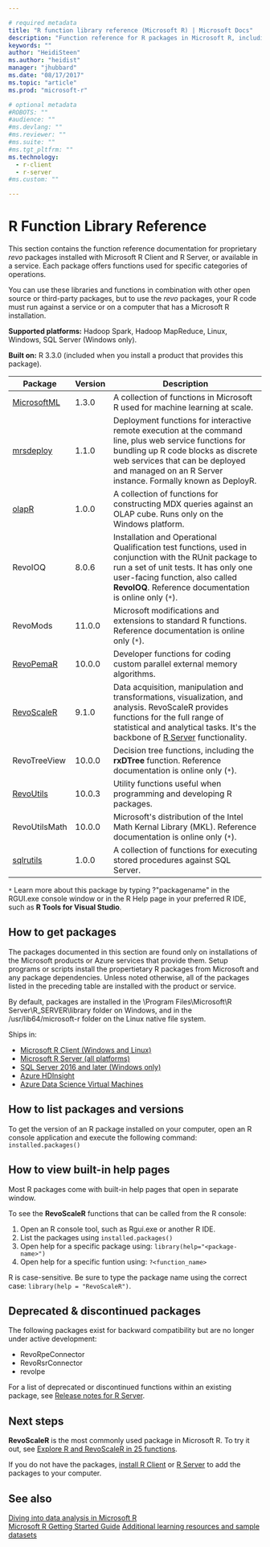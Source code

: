 ```yaml
---

# required metadata
title: "R function library reference (Microsoft R) | Microsoft Docs"
description: "Function reference for R packages in Microsoft R, including MicrosoftML, mrsdeploy, RevoScaleR, RevoPemaR, and others."
keywords: ""
author: "HeidiSteen"
ms.author: "heidist"
manager: "jhubbard"
ms.date: "08/17/2017"
ms.topic: "article"
ms.prod: "microsoft-r"

# optional metadata
#ROBOTS: ""
#audience: ""
#ms.devlang: ""
#ms.reviewer: ""
#ms.suite: ""
#ms.tgt_pltfrm: ""
ms.technology:
  - r-client
  - r-server
#ms.custom: ""

---
```


# R Function Library Reference

This section contains the function reference documentation for proprietary *revo* packages installed with Microsoft R Client and R Server, or available in a service. Each package offers functions used for specific categories of operations. 

You can use these libraries and functions in combination with other open source or third-party packages, but to use the *revo* packages, your R code must run against a service or on a computer that has a Microsoft R installation.

**Supported platforms:** Hadoop Spark, Hadoop MapReduce, Linux, Windows, SQL Server (Windows only).

**Built on:** R 3.3.0 (included when you install a product that provides this package).

|Package | Version | Description |
|--------|---------|-------------|
|[MicrosoftML](microsoftml/microsoftml-package.md) | 1.3.0  | A collection of functions in Microsoft R used for machine learning at scale.|
|[mrsdeploy](mrsdeploy/mrsdeploy-package.md) | 1.1.0 | Deployment functions for interactive remote execution at the command line, plus web service functions for bundling up R code blocks as discrete web services that can be deployed and managed on an R Server instance. Formally known as DeployR. |
|[olapR](olapr/olapr.md) | 1.0.0 | A collection of functions for constructing MDX queries against an OLAP cube. Runs only on the Windows platform.|
|RevoIOQ | 8.0.6 | Installation and Operational Qualification test functions, used in conjunction with the RUnit package to run a set of unit tests. It has only one user-facing function, also called **RevoIOQ**. Reference documentation is online only (`*`). |
|RevoMods | 11.0.0 | Microsoft modifications and extensions to standard R functions. Reference documentation is online only (`*`).  |
|[RevoPemaR](revopemar/pemar.md) | 10.0.0 | Developer functions for coding custom parallel external memory algorithms. |
|[RevoScaleR](~/r-reference/revoscaler/revoscaler.md) | 9.1.0 | Data acquisition, manipulation and transformations, visualization, and analysis. RevoScaleR provides functions for the full range of statistical and analytical tasks. It's the backbone of [R Server](../what-is-microsoft-r-server.md) functionality. |
|RevoTreeView | 10.0.0 | Decision tree functions, including the **rxDTree** function. Reference documentation is online only (`*`). |
|[RevoUtils](revoutils/revoutils.md) | 10.0.3 | Utility functions useful when programming and developing R packages.|
|RevoUtilsMath | 10.0.0 | Microsoft's distribution of the Intel Math Kernal Library (MKL). Reference documentation is online only (`*`). |
|[sqlrutils](sqlrutils/sqlrutils.md) | 1.0.0 | A collection of functions for executing stored procedures against SQL Server.|

`*` Learn more about this package by typing ?"packagename" in the RGUI.exe console window or in the R Help page in your preferred R IDE, such as **R Tools for Visual Studio**.

## How to get packages

The packages documented in this section are found only on installations of the Microsoft products or Azure services that provide them. Setup programs or scripts install the propertietary R packages from Microsoft and any package dependencies. Unless noted otherwise, all of the packages listed in the preceding table are installed with the product or service.

By default, packages are installed in the \Program Files\Microsoft\R Server\R_SERVER\library folder on Windows, and in the /usr/lib64/microsoft-r folder on the Linux native file system.

Ships in: 
+ [Microsoft R Client (Windows and Linux)](../r-client/what-is-microsoft-r-client.md) 
+ [Microsoft R Server (all platforms)](../what-is-microsoft-r-server.md)   
+ [SQL Server 2016 and later (Windows only)](https://docs.microsoft.com/sql/advanced-analytics/getting-started-with-machine-learning-services)   
+ [Azure HDInsight](https://docs.microsoft.com/azure/hdinsight/hdinsight-hadoop-r-server-get-started)  
+ [Azure Data Science Virtual Machines](https://docs.microsoft.com/azure/machine-learning/machine-learning-data-science-provision-vm)  

## How to list packages and versions

To get the version of an R package installed on your computer, open an R console application and execute the following command: `installed.packages()`

## How to view built-in help pages

Most R packages come with built-in help pages that open in separate window.

To see the **RevoScaleR** functions that can be called from the R console:

1. Open an R console tool, such as Rgui.exe or another R IDE.
2. List the packages using `installed.packages()`
3. Open help for a specific package using: `library(help="<package-name>")`
4. Open help for a specific funtion using: `?<function_name>`

R is case-sensitive. Be sure to type the package name using the correct case: `library(help = "RevoScaleR")`.

## Deprecated & discontinued packages

The following packages exist for backward compatibility but are no longer under active development:

* RevoRpeConnector
* RevoRsrConnector
* revolpe

For a list of deprecated or discontinued functions within an existing package, see [Release notes for R Server](../resources-deprecated-features.md).

## Next steps

**RevoScaleR** is the most commonly used package in Microsoft R. To try it out, see [Explore R and RevoScaleR in 25 functions](../r/tutorial-r-to-revoscaler.md).

If you do not have the packages, [install R Client](../r-client/what-is-microsoft-r-client.md) or [R Server](../what-is-microsoft-r-server.md) to add the packages to your computer.

## See also

 [Diving into data analysis in Microsoft R](../r/how-to-introduction.md)  
 [Microsoft R Getting Started Guide](../microsoft-r-getting-started.md) 
 [Additional learning resources and sample datasets](../resources-more.md)  
 
 
